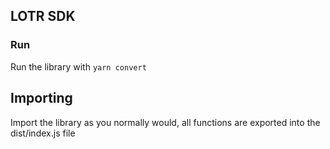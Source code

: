 ## LOTR SDK

### Run

Run the library with `yarn convert`

## Importing

Import the library as you normally would, all functions are exported into the dist/index.js file
